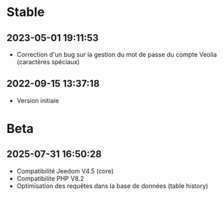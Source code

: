 Stable
=========================

2023-05-01 19:11:53
-------------------
* Correction d'un bug sur la gestion du mot de passe du compte Veolia (caractères spéciaux)

2022-09-15 13:37:18
-------------------
* Version initiale

Beta
=========================

2025-07-31 16:50:28
-------------------
* Compatibilité Jeedom V4.5 (core)
* Compatibilite PHP V8.2
* Optimisation des requêtes dans la base de données (table history) 
